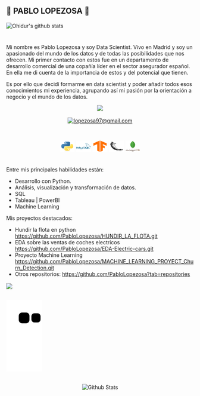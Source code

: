 
<p align="center">	
	
## 🌟 PABLO LOPEZOSA 🌟 



<img align="center" src="https://github-readme-stats.vercel.app/api?username=PabloLopezosa&show_icons=true&theme=Gradient&line_height=21" alt="Ohidur's github stats"/>


#

Mi nombre es Pablo Lopezosa y soy Data Scientist. Vivo en Madrid y soy un apasionado del mundo de los datos y de todas las posibilidades que nos ofrecen. Mi primer contacto con estos fue en un departamento de desarrollo comercial de una copañía líder en el sector asegurador español. En ella me di cuenta de la importancia de estos y del potencial que tienen.

Es por ello que decidí formarme en data scientist y poder añadir todos esos conocimientos mi experiencia, agrupando así mi pasión por la orientación a negocio y el mundo de los datos. 

	
<p align="center">
<a href="https://www.linkedin.com/in/pablo-lopezosa-del-pino/" target="_blank"><img src="https://img.shields.io/badge/-LinkedIn-%230077B5?style=for-the-badge&logo=linkedin&logoColor=white" target="_blank"></a>
  
	
  <p align="center">
<a href="mailto:lopezosa97@gmail.com?subject=Github%20Visitor&body=Hi%20Ohidur,..."><img src="http://img.shields.io/badge/lopezosa97@gmail.com-_?label=Send%20Mail&style=social&logo=gmail" alt="lopezosa97@gmail.com"></a>
	  

<div style="display: inline_block"><br>
<p align="center">
<img align="center" alt="Python" height="30" width="40" src="https://raw.githubusercontent.com/devicons/devicon/master/icons/python/python-original.svg">
<img align="center" alt="-SQL" height="30" width="40" src="https://github.com/devicons/devicon/blob/master/icons/mysql/mysql-plain-wordmark.svg">
<img align="center" alt="tensor" height="30" width="40" src="https://github.com/devicons/devicon/blob/master/icons/tensorflow/tensorflow-original.svg">
<img align="center" alt="flask" height="30" width="40" src="https://github.com/devicons/devicon/blob/master/icons/flask/flask-original.svg">
<img align="center" alt="flask" height="30" width="40" src="https://github.com/devicons/devicon/blob/master/icons/mongodb/mongodb-original-wordmark.svg">
	  
#
	  

Entre mis principales habilidades están:
- Desarrollo con Python. 
- Análisis, visualización y transformación de datos.
- SQL
- Tableau | PowerBI 
- Machine Learning

	
Mis proyectos destacados: 
- Hundir la flota en python https://github.com/PabloLopezosa/HUNDIR_LA_FLOTA.git 
- EDA sobre las ventas de coches electricos https://github.com/PabloLopezosa/EDA-Electric-cars.git
- Proyecto Machine Learning https://github.com/PabloLopezosa/MACHINE_LEARNING_PROYECT_Churn_Detection.git
- Otros repositorios: https://github.com/PabloLopezosa?tab=repositories
	
	



		
<p>
<img align="center" src="https://github-readme-stats.vercel.app/api/top-langs/?username=PabloLopezosa&theme=Gradient&hide_langs_below=1&layout=compact" />
</p>
	
	
##

    
  ![Snake animation](https://github.com/rafaballerini/rafaballerini/blob/output/github-contribution-grid-snake.svg)
 
</div>
  
##	
	
<p align="center">
        <img src="https://raw.githubusercontent.com/bornmay/bornmay/Update/svg/Bottom.svg" alt="Github Stats" />
</p>	
